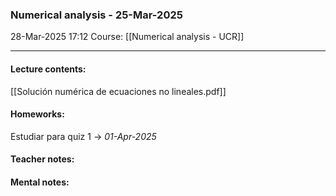 ### Numerical analysis - 25-Mar-2025

28-Mar-2025 17:12
Course: [[Numerical analysis - UCR]]
___
#### **Lecture contents:**
[[Solución numérica de ecuaciones no lineales.pdf]]

#### **Homeworks:**
Estudiar para quiz 1 -> _01-Apr-2025_

#### **Teacher notes:**

#### **Mental notes:**
